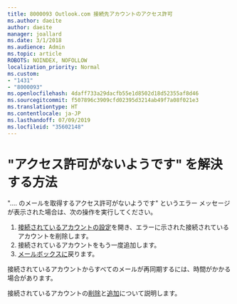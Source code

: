 ```yaml
---
title: 8000093 Outlook.com 接続先アカウントのアクセス許可
ms.author: daeite
author: daeite
manager: joallard
ms.date: 3/1/2018
ms.audience: Admin
ms.topic: article
ROBOTS: NOINDEX, NOFOLLOW
localization_priority: Normal
ms.custom:
- "1431"
- "8000093"
ms.openlocfilehash: 4daff733a29dacfb55e1d8502d18d52355af8d46
ms.sourcegitcommit: f507896c3909cfd02395d3214ab49f7a08f021e3
ms.translationtype: HT
ms.contentlocale: ja-JP
ms.lasthandoff: 07/09/2019
ms.locfileid: "35602148"
---
```

# <a name="how-to-fix-it-looks-like-we-dont-have-permission"></a>"アクセス許可がないようです" を解決する方法

".... のメールを取得するアクセス許可がないようです" というエラー メッセージが表示された場合は、次の操作を実行してください。

1. [接続されているアカウントの設定](https://outlook.live.com/mail/options/mail/accounts)を開き、エラーに示された接続されているアカウントを削除します。
2. 接続されているアカウントをもう一度追加します。
3. [メールボックスに](https://outlook.live.com/mail/inbox)戻ります。

接続されているアカウントからすべてのメールが再同期するには、時間がかかる場合があります。

接続されているアカウントの[削除](https://support.office.com/article/0b9a6b95-ff1b-46c1-bf60-d6b3b82c5ac8?wt.mc_id=Office_Outlook_com_Alchemy)と[追加](https://support.office.com/article/c5224df4-5885-4e79-91ba-523aa743f0ba?wt.mc_id=Office_Outlook_com_Alchemy)について説明します。